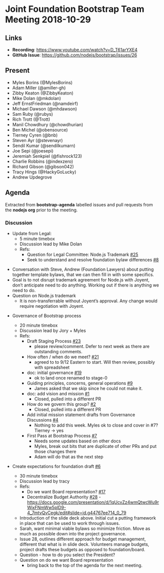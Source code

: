 # Joint Foundation Bootstrap Team Meeting 2018-10-29

## Links

* **Recording**: https://www.youtube.com/watch?v=D_T61arYXE4
* **GitHub Issue**: https://github.com/nodejs/bootstrap/issues/26

## Present

- Myles Borins (@MylesBorins)
- Adam Miller (@amiller-gh)
- Zibby Keaton (@ZibbyKeaton)
- Mike Dolan (@mkdolan)
- Jeff ErnstFriedman (@namdeirf)
- Michael Dawson (@mhdawson)
- Sam Ruby (@rubys)
- Rich Trott (@Trott)
- Manil Chowdhury (@chowdhurian)
- Ben Michel (@obensource)
- Tierney Cyren (@bnb)
- Steven Ayr (@stevenayr)
- Sendil Kumar (@sendilkumarn)
- Joe Sepi (@joesepi)
- Jeremiah Senkpiel (@fishrock123)
- Charlie Robbins (@indexzero)
- Richard Gibson (@gibson042)
- Tracy Hings (@HackyGoLucky)
- Andrew Updegrove

## Agenda

Extracted from **bootstrap-agenda** labelled issues and pull requests from the **nodejs org** prior to the meeting.

### Discussion

* Update from Legal:
  - 5 minute timebox
  - Discussion lead by Mike Dolan
  - Refs:
    - Question for Legal Committee: Node.js Trademark [#25](https://github.com/nodejs/bootstrap/issues/25)
    - Seek to understand and resolve foundation bylaw differences [#8](https://github.com/nodejs/bootstrap/issues/8)
- Conversation with Steve, Andrew (Foundation Lawyers) about putting together template
  bylaws, that we can then fill in with some specifics.
- Goal is to not disrupt trademark agreement for Node.js with Joyent, don’t anticipate need to do
  anything. Working out if there is anything we need to do.  
- Question on Node.js trademark
  - It is non-transferrable without Joyent’s approval. Any change would require negotiation with 
    Joyent.


* Governance of Bootstrap process
  - 20 minute timebox
  - Discussion lead by Jory + Myles
  - Refs:
    - Draft Staging Process [#23](https://github.com/nodejs/bootstrap/pull/23)
      - please review/comment.  Defer to next week as there are outstanding comments.
    - How often / when do we meet? [#21](https://github.com/nodejs/bootstrap/issues/21)
      - agreed to to 9/12 Eastern to start.  Will then review, possibly with spreadsheet
    - doc: initial governance [#19](https://github.com/nodejs/bootstrap/pull/19)
      - ok to land once renamed to stage-0
    - Guiding principles, concerns, general operations [#9](https://github.com/nodejs/bootstrap/pull/9)
      - James asked that we skip since he could not make it.
    - doc: add vision and mission [#1](https://github.com/nodejs/bootstrap/issues/1)
      - Closed, pulled into a different PR
    - How do we govern this group? [#2](https://github.com/nodejs/bootstrap/issues/2)
      - Closed, pulled into a different PR
    - Add initial mission statement drafts from Governance Discussions [#4](https://github.com/nodejs/bootstrap/issues/4)
      - Nothing to add this week.  Myles ok to close and cover in #7?  Tierney -> yes
    - First Pass at Bootstrap Process [#7](https://github.com/nodejs/bootstrap/issues/7)
      - Needs some updates based on other docs
      - Myles, break out bits that are duplicate of other PRs and put those changes there
      - Adam will do that as the next step
    
* Create expectations for foundation draft [#6](https://github.com/nodejs/bootstrap/pull/6)
  - 30 minute timebox
  - Discussion lead by tracy
  - Refs:
    - Do we want Board representation? [#17](https://github.com/nodejs/bootstrap/issues/17)
    - Decentralize Budget Authority [#28](https://github.com/nodejs/bootstrap/issues/28)
    -https://docs.google.com/presentation/d/1qUcvZz4wmQtwcWu9rWjxFNmWw5plD9-4_7mtvQvCegk/edit#slide=id.g44767ee714_0_79
  - Introduction of the slide deck above.  Initial cut a putting framework in place that can be used
    to work through issues.
  - Sarah, want minimal viable bylaws so minimize friction. Move as much as possible down into
    the project governance.
  - Issue 28, outlines different approach for budget management, different that what is in slide
    deck. Volunteers manage budgets, project drafts these budgets as opposed to 
    foundation/board.
  - Question - how to do you select the President?
  - Question on do we want Board representation
    -   bring back to the top of the agenda for the next meeting.
